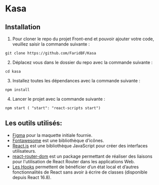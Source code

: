 # Kasa

## Installation

1. Pour cloner le repo du projet Front-end et pouvoir ajouter votre code, veuillez saisir la commande suivante :

```
git clone https://github.com/FaridBF/Kasa
```

2. Déplacez vous dans le dossier du repo avec la commande suivante :

```
cd kasa
```

3. Installez toutes les dépendances avec la commande suivante :

```
npm install
```

4. Lancer le projet avec la commande suivante :

```
npm start ( "start": "react-scripts start")
```

## Les outils utilisés:

- [Figma](https://www.figma.com/fr/) pour la maquette initiale fournie.
- [Fontawesome](https://fontawesome.com/) est une bibliothèque d'icônes.
- [React.js](https://fr.reactjs.org/) est une bibliothèque JavaScript pour créer des interfaces utilisateurs.
- [react-router-dom](https://www.npmjs.com/package/react-router-dom) est un package permettant de réaliser des liaisons pour l'utilisation de React Router dans les applications Web.
- [Les Hooks](https://fr.reactjs.org/docs/hooks-state.html) permettent de bénéficier d’un état local et d’autres fonctionnalités de React sans avoir à écrire de classes (disponible depuis React 16.8).
